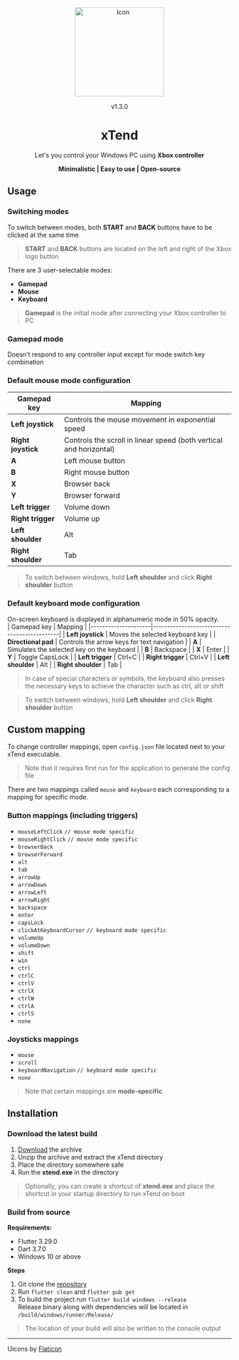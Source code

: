 <div align="center">
    <img src="./windows/runner/resources/app_icon.ico" alt="Icon" width="200" height="200">
    <p id="version">v1.3.0</p>
    <h1>xTend</h1>
    <p>Let's you control your Windows PC using <b>Xbox controller</b></p>
    <p style="font-size:14px;"><b>Minimalistic | Easy to use | Open-source</b></p>
</div>


## Usage
### Switching modes
To switch between modes, both **START** and **BACK** buttons have to be clicked at the same time
>  **START** and **BACK** buttons are located on the left and right of the Xbox logo button

There are 3 user-selectable modes:
-  **Gamepad**
-  **Mouse**
-  **Keyboard**  
>**Gamepad** is the initial mode after connecting your Xbox controller to PC

### Gamepad mode
Doesn't respond to any controller input except for mode switch key combination
### Default mouse mode configuration
| Gamepad key        | Mapping                                                            |
|--------------------|--------------------------------------------------------------------|
| **Left joystick**  | Controls the mouse movement in exponential speed                   |
| **Right joystick** | Controls the scroll in linear speed (both vertical and horizontal) |
| **A**              | Left mouse button                                                  |
| **B**              | Right mouse button                                                 |
| **X**              | Browser back                                                       |
| **Y**              | Browser forward                                                    |
| **Left trigger**   | Volume down                                                        |
| **Right trigger**  | Volume up                                                          |
| **Left shoulder**  | Alt                                                                |
| **Right shoulder** | Tab                                                                |
> To switch between windows, hold **Left shoulder** and click **Right shoulder** button

### Default keyboard mode configuration
On-screen keyboard is displayed in alphanumeric mode in 50% opacity.  
| Gamepad key         | Mapping                                     |
|---------------------|---------------------------------------------|
| **Left joystick**   | Moves the selected keyboard key             |
| **Directional pad** | Controls the arrow keys for text navigation |
| **A**               | Simulates the selected key on the keyboard  |
| **B**               | Backspace                                   |
| **X**               | Enter                                       |
| **Y**               | Toggle CapsLock                             |
| **Left trigger**    | Ctrl+C                                      |
| **Right trigger**   | Ctrl+V                                      |
| **Left shoulder**   | Alt                                         |
| **Right shoulder**  | Tab                                         |
> In case of special characters or symbols, the keyboard also presses the necessary keys to achieve the character such as ctrl, alt or shift

> To switch between windows, hold **Left shoulder** and click **Right shoulder** button  

## Custom mapping
To change controller mappings, open `config.json` file located next to your xTend executable.  
> Note that it requires first run for the application to generate the config file  

There are two mappings called `mouse` and `keyboard` each corresponding to a mapping for specific mode.  
### Button mappings (including triggers)
- `mouseLeftClick` `// mouse mode specific`
- `mouseRightClick` `// mouse mode specific`
- `browserBack`
- `browserForward`
- `alt`
- `tab`
- `arrowUp`
- `arrowDown`
- `arrowLeft`
- `arrowRight`
- `backspace`
- `enter`
- `capsLock`
- `clickAtKeyboardCursor` `// keyboard mode specific`
- `volumeUp`
- `volumeDown`
- `shift`
- `win`
- `ctrl`
- `ctrlC`
- `ctrlV`
- `ctrlX`
- `ctrlW`
- `ctrlA`
- `ctrlS`
- `none`

### Joysticks mappings
- `mouse`
- `scroll`
- `keyboardNavigation` `// keyboard mode specific`
- `none`
> Note that certain mappings are **mode-specific**

## Installation  
### Download the latest build  
1.  [Download](https://github.com/kulishnik22/xTend/releases/download/v1.3.0/xTend.zip) the archive
2. Unzip the archive and extract the xTend directory
3. Place the directory somewhere safe
4. Run the **xtend.exe** in the directory
> Optionally, you can create a shortcut of **xtend.exe** and place the shortcut in your startup directory to run xTend on boot
### Build from source
**Requirements:**
- Flutter 3.29.0
- Dart 3.7.0
- Windows 10 or above

**Steps**
1. Git clone the [repository](https://github.com/kulishnik22/xTend.git)
2. Run `flutter clean` and `flutter pub get`
3. To build the project run `flutter build windows --release`  
Release binary along with dependencies will be located in `/build/windows/runner/Release/`  
> The location of your build will also be written to the console output  

___
Uicons by [Flaticon](https://www.flaticon.com)
